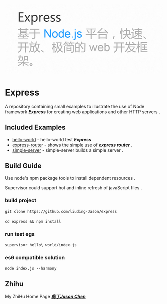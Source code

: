 
![logo](./img/title.png)
	
# Express
	
A repository containing small examples to illustrate the use of Node framework ***Express*** for creating web applications and other HTTP servers .

## Included Examples

 - [hello-world](hello-world) - hello-world test ***Express*** 
 - [express-router](express-router) - shows the simple use of ***express router*** .
 - [simple-server](simple-server) - simple-server builds a simple server .

## Build Guide 

Use node's npm package tools to install dependent resources .

Supervisor could support hot and inline refresh of javaScript files .

### build project

	git clone https://github.com/liuding-Jason/express

	cd express && npm install

### run test egs
	
	supervisor hello\ world/index.js 
	

### es6 compatible solution
	
	node index.js --harmony
	
## Zhihu

My ZhiHu Home Page ***[柳丁Jason Chen](https://www.zhihu.com/people/liu-ding-jasonchen)*** 